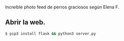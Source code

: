 
Increíble photo feed de perros graciosos según Elena F. 


## Abrir la web.

```sh
$ pip3 install flask && python3 server.py
```
